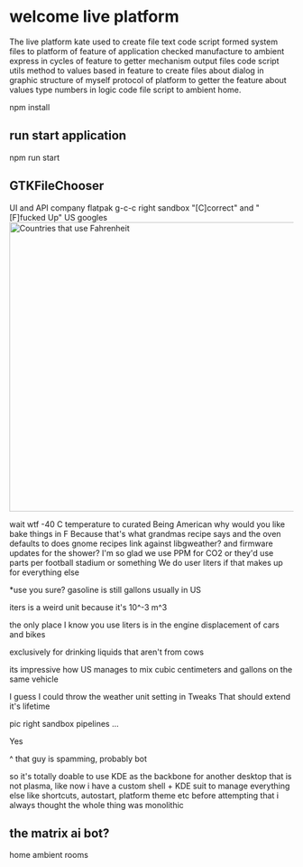 # welcome live platform

The live platform kate used to create file text code script formed system files
to platform of feature of application checked manufacture to ambient express in
cycles of feature to getter mechanism output files code script utils method to
values based in feature to create files about dialog in graphic structure of 
myself protocol of platform to getter the feature about values type numbers 
in logic code file script to ambient home.


npm install


## run start application

npm run start


## GTKFileChooser 

UI and API company flatpak g-c-c right sandbox "[C]correct" and "[F]fucked Up"
US googles 
<a title="Original:  Liggliluff
New version:  Crabby, CC BY-SA 4.0 &lt;https://creativecommons.org/licenses/by-sa/4.0&gt;, via Wikimedia Commons" href="https://commons.wikimedia.org/wiki/File:Countries_that_use_Fahrenheit.svg"><img width="512" alt="Countries that use Fahrenheit" src="https://upload.wikimedia.org/wikipedia/commons/thumb/f/f3/Countries_that_use_Fahrenheit.svg/512px-Countries_that_use_Fahrenheit.svg.png"></a>

wait wtf -40 C temperature to curated Being American why would you like bake things in F Because that's what grandmas recipe says and the oven defaults to does gnome recipes link against libgweather?
and firmware updates for the shower?
I'm so glad we use PPM for CO2
or they'd use parts per football stadium or something We do user liters if that makes up for everything else

*use you sure? gasoline is still gallons usually in US

iters is a weird unit
because it's 10^-3 m^3


the only place I know you use liters is in the engine displacement of cars and bikes

exclusively for drinking liquids that aren't from cows

its impressive how US manages to mix cubic centimeters and gallons on the same vehicle

I guess I could throw the weather unit setting in Tweaks
That should extend it's lifetime

pic right sandbox pipelines ...

Yes

^ that guy is spamming, probably bot

so it's totally doable to use KDE as the backbone for another desktop that is not plasma, like now i have a custom shell + KDE suit to manage everything else like shortcuts, autostart, platform theme etc
before attempting that i always thought the whole thing was monolithic 

## the matrix ai bot?

home ambient rooms 
